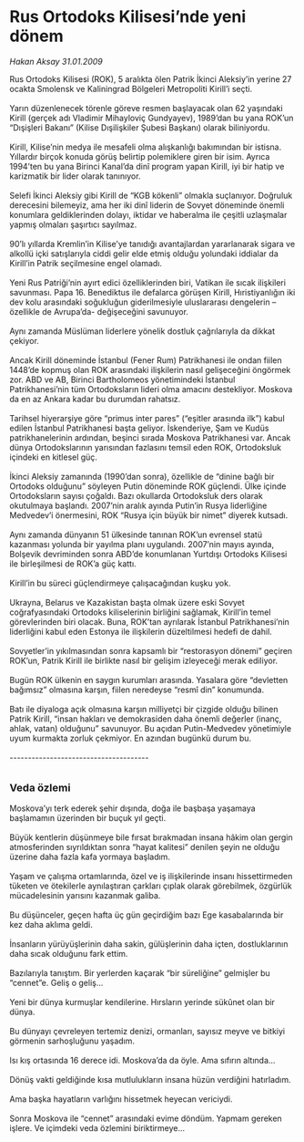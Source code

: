 # Rus Ortodoks Kilisesi’nde yeni dönem

*Hakan Aksay 31.01.2009*

<div class="taraf_structure_2col_1zq">
<div class="margen_n">



 <p>Rus Ortodoks Kilisesi (ROK), 5 aralıkta ölen Patrik İkinci Aleksiy’in yerine 27 ocakta Smolensk ve Kaliningrad Bölgeleri Metropoliti Kirill’i seçti. <br/><br/>Yarın düzenlenecek törenle göreve resmen başlayacak olan 62 yaşındaki Kirill (gerçek adı Vladimir Mihayloviç Gundyayev), 1989’dan bu yana ROK’un “Dışişleri Bakanı” (Kilise Dışilişkiler Şubesi Başkanı) olarak biliniyordu. <br/><br/>Kirill, Kilise’nin medya ile mesafeli olma alışkanlığı bakımından bir istisna. Yıllardır birçok konuda görüş belirtip polemiklere giren bir isim. Ayrıca 1994’ten bu yana Birinci Kanal’da dinî program yapan Kirill, iyi bir hatip ve karizmatik bir lider olarak tanınıyor. <br/><br/>Selefi İkinci Aleksiy gibi Kirill de “KGB kökenli” olmakla suçlanıyor. Doğruluk derecesini bilemeyiz, ama her iki dinî liderin de Sovyet döneminde önemli konumlara geldiklerinden dolayı, iktidar ve haberalma ile çeşitli uzlaşmalar yapmış olmaları şaşırtıcı sayılmaz. <br/><br/>90’lı yıllarda Kremlin’in Kilise’ye tanıdığı avantajlardan yararlanarak sigara ve alkollü içki satışlarıyla ciddi gelir elde etmiş olduğu yolundaki iddialar da Kirill’in Patrik seçilmesine engel olamadı. <br/><br/>Yeni Rus Patriği’nin ayırt edici özelliklerinden biri, Vatikan ile sıcak ilişkileri savunması. Papa 16. Benediktus ile defalarca görüşen Kirill, Hıristiyanlığın iki dev kolu arasındaki soğukluğun giderilmesiyle uluslararası dengelerin –özellikle de Avrupa’da- değişeceğini savunuyor. <br/><br/>Aynı zamanda Müslüman liderlere yönelik dostluk çağrılarıyla da dikkat çekiyor. <br/><br/>Ancak Kirill döneminde İstanbul (Fener Rum) Patrikhanesi ile ondan fiilen 1448’de kopmuş olan ROK arasındaki ilişkilerin nasıl gelişeceğini öngörmek zor. ABD ve AB, Birinci Bartholomeos yönetimindeki İstanbul Patrikhanesi’nin tüm Ortodoksların lideri olma amacını destekliyor. Moskova da en az Ankara kadar bu durumdan rahatsız. <br/><br/>Tarihsel hiyerarşiye göre “primus inter pares” (“eşitler arasında ilk”) kabul edilen İstanbul Patrikhanesi başta geliyor. İskenderiye, Şam ve Kudüs patrikhanelerinin ardından, beşinci sırada Moskova Patrikhanesi var. Ancak dünya Ortodokslarının yarısından fazlasını temsil eden ROK, Ortodoksluk içindeki en kitlesel güç.<u> </u><br/><br/>İkinci Aleksiy zamanında (1990’dan sonra), özellikle de “dinine bağlı bir Ortodoks olduğunu” söyleyen Putin döneminde ROK güçlendi. Ülke içinde Ortodoksların sayısı çoğaldı. Bazı okullarda Ortodoksluk ders olarak okutulmaya başlandı. 2007’nin aralık ayında Putin’in Rusya liderliğine Medvedev’i önermesini, ROK “Rusya için büyük bir nimet” diyerek kutsadı. <br/><br/>Aynı zamanda dünyanın 51 ülkesinde tanınan ROK’un evrensel statü kazanması yolunda bir yayılma planı uygulandı. 2007’nin mayıs ayında, Bolşevik devriminden sonra ABD’de konumlanan Yurtdışı Ortodoks Kilisesi ile birleşilmesi de ROK’a güç kattı.<br/><br/>Kirill’in bu süreci güçlendirmeye çalışacağından kuşku yok. <br/><br/>Ukrayna, Belarus ve Kazakistan başta olmak üzere eski Sovyet coğrafyasındaki Ortodoks kiliselerinin birliğini sağlamak, Kirill’in temel görevlerinden biri olacak. Buna, ROK’tan ayrılarak İstanbul Patrikhanesi’nin liderliğini kabul eden Estonya ile ilişkilerin düzeltilmesi hedefi de dahil. <br/><br/>Sovyetler’in yıkılmasından sonra kapsamlı bir “restorasyon dönemi” geçiren ROK’un, Patrik Kirill ile birlikte nasıl bir gelişim izleyeceği merak ediliyor. <br/><br/>Bugün ROK ülkenin en saygın kurumları arasında. Yasalara göre “devletten bağımsız” olmasına karşın, fiilen neredeyse “resmî din” konumunda. <br/><br/>Batı ile diyaloga açık olmasına karşın milliyetçi bir çizgide olduğu bilinen Patrik Kirill, “insan hakları ve demokrasiden daha önemli değerler (inanç, ahlak, vatan) olduğunu” savunuyor. Bu açıdan Putin-Medvedev yönetimiyle uyum kurmakta zorluk çekmiyor. En azından bugünkü durum bu. <br/><br/>--------------------------------------<b></b> <br/><br/><br/><font size="4"><strong>Veda özlemi</strong></font> <br/><br/>Moskova’yı terk ederek şehir dışında, doğa ile başbaşa yaşamaya başlamamın üzerinden bir buçuk yıl geçti. <br/><br/>Büyük kentlerin düşünmeye bile fırsat bırakmadan insana hâkim olan gergin atmosferinden sıyrıldıktan sonra “hayat kalitesi” denilen şeyin ne olduğu üzerine daha fazla kafa yormaya başladım. <br/><br/>Yaşam ve çalışma ortamlarında, özel ve iş ilişkilerinde insanı hissettirmeden tüketen ve ötekilerle aynılaştıran çarkları çıplak olarak görebilmek, özgürlük mücadelesinin yarısını kazanmak galiba. <br/><br/>Bu düşünceler, geçen hafta üç gün geçirdiğim bazı Ege kasabalarında bir kez daha aklıma geldi. <br/><br/>İnsanların yürüyüşlerinin daha sakin, gülüşlerinin daha içten, dostluklarının daha sıcak olduğunu fark ettim. <br/><br/>Bazılarıyla tanıştım. Bir yerlerden kaçarak “bir süreliğine” gelmişler bu “cennet”e. Geliş o geliş... <br/><br/>Yeni bir dünya kurmuşlar kendilerine. Hırsların yerinde sükûnet olan bir dünya. <br/><br/>Bu dünyayı çevreleyen tertemiz denizi, ormanları, sayısız meyve ve bitkiyi görmenin sarhoşluğunu yaşadım. <br/><br/>Isı kış ortasında 16 derece idi. Moskova’da da öyle. Ama sıfırın altında... <br/><br/>Dönüş vakti geldiğinde kısa mutlulukların insana hüzün verdiğini hatırladım. <br/><br/>Ama başka hayatların varlığını hissetmek heyecan vericiydi. <br/><br/>Sonra Moskova ile “cennet” arasındaki evime döndüm. Yapmam gereken işlere. Ve içimdeki veda özlemini biriktirmeye...</p>

<br/>


<div id="taraf_not">
</div>

</div>


</div>
